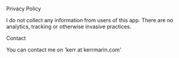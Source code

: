 Privacy Policy

I do not collect any information from users of this app. There are no analytics, tracking or otherwise invasive practices.

Contact

You can contact me on 'kerr at kerrmarin.com'
